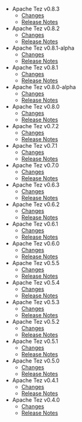 
<!---
# Licensed to the Apache Software Foundation (ASF) under one
# or more contributor license agreements.  See the NOTICE file
# distributed with this work for additional information
# regarding copyright ownership.  The ASF licenses this file
# to you under the Apache License, Version 2.0 (the
# "License"); you may not use this file except in compliance
# with the License.  You may obtain a copy of the License at
#
#     http://www.apache.org/licenses/LICENSE-2.0
#
# Unless required by applicable law or agreed to in writing, software
# distributed under the License is distributed on an "AS IS" BASIS,
# WITHOUT WARRANTIES OR CONDITIONS OF ANY KIND, either express or implied.
# See the License for the specific language governing permissions and
# limitations under the License.
-->
* Apache Tez v0.8.3
    * [Changes](0.8.3/CHANGES.0.8.3.html)
    * [Release Notes](0.8.3/RELEASENOTES.0.8.3.html)
* Apache Tez v0.8.2
    * [Changes](0.8.2/CHANGES.0.8.2.html)
    * [Release Notes](0.8.2/RELEASENOTES.0.8.2.html)
* Apache Tez v0.8.1-alpha
    * [Changes](0.8.1-alpha/CHANGES.0.8.1-alpha.html)
    * [Release Notes](0.8.1-alpha/RELEASENOTES.0.8.1-alpha.html)
* Apache Tez v0.8.1
    * [Changes](0.8.1/CHANGES.0.8.1.html)
    * [Release Notes](0.8.1/RELEASENOTES.0.8.1.html)
* Apache Tez v0.8.0-alpha
    * [Changes](0.8.0-alpha/CHANGES.0.8.0-alpha.html)
    * [Release Notes](0.8.0-alpha/RELEASENOTES.0.8.0-alpha.html)
* Apache Tez v0.8.0
    * [Changes](0.8.0/CHANGES.0.8.0.html)
    * [Release Notes](0.8.0/RELEASENOTES.0.8.0.html)
* Apache Tez v0.7.2
    * [Changes](0.7.2/CHANGES.0.7.2.html)
    * [Release Notes](0.7.2/RELEASENOTES.0.7.2.html)
* Apache Tez v0.7.1
    * [Changes](0.7.1/CHANGES.0.7.1.html)
    * [Release Notes](0.7.1/RELEASENOTES.0.7.1.html)
* Apache Tez v0.7.0
    * [Changes](0.7.0/CHANGES.0.7.0.html)
    * [Release Notes](0.7.0/RELEASENOTES.0.7.0.html)
* Apache Tez v0.6.3
    * [Changes](0.6.3/CHANGES.0.6.3.html)
    * [Release Notes](0.6.3/RELEASENOTES.0.6.3.html)
* Apache Tez v0.6.2
    * [Changes](0.6.2/CHANGES.0.6.2.html)
    * [Release Notes](0.6.2/RELEASENOTES.0.6.2.html)
* Apache Tez v0.6.1
    * [Changes](0.6.1/CHANGES.0.6.1.html)
    * [Release Notes](0.6.1/RELEASENOTES.0.6.1.html)
* Apache Tez v0.6.0
    * [Changes](0.6.0/CHANGES.0.6.0.html)
    * [Release Notes](0.6.0/RELEASENOTES.0.6.0.html)
* Apache Tez v0.5.5
    * [Changes](0.5.5/CHANGES.0.5.5.html)
    * [Release Notes](0.5.5/RELEASENOTES.0.5.5.html)
* Apache Tez v0.5.4
    * [Changes](0.5.4/CHANGES.0.5.4.html)
    * [Release Notes](0.5.4/RELEASENOTES.0.5.4.html)
* Apache Tez v0.5.3
    * [Changes](0.5.3/CHANGES.0.5.3.html)
    * [Release Notes](0.5.3/RELEASENOTES.0.5.3.html)
* Apache Tez v0.5.2
    * [Changes](0.5.2/CHANGES.0.5.2.html)
    * [Release Notes](0.5.2/RELEASENOTES.0.5.2.html)
* Apache Tez v0.5.1
    * [Changes](0.5.1/CHANGES.0.5.1.html)
    * [Release Notes](0.5.1/RELEASENOTES.0.5.1.html)
* Apache Tez v0.5.0
    * [Changes](0.5.0/CHANGES.0.5.0.html)
    * [Release Notes](0.5.0/RELEASENOTES.0.5.0.html)
* Apache Tez v0.4.1
    * [Changes](0.4.1/CHANGES.0.4.1.html)
    * [Release Notes](0.4.1/RELEASENOTES.0.4.1.html)
* Apache Tez v0.4.0
    * [Changes](0.4.0/CHANGES.0.4.0.html)
    * [Release Notes](0.4.0/RELEASENOTES.0.4.0.html)

